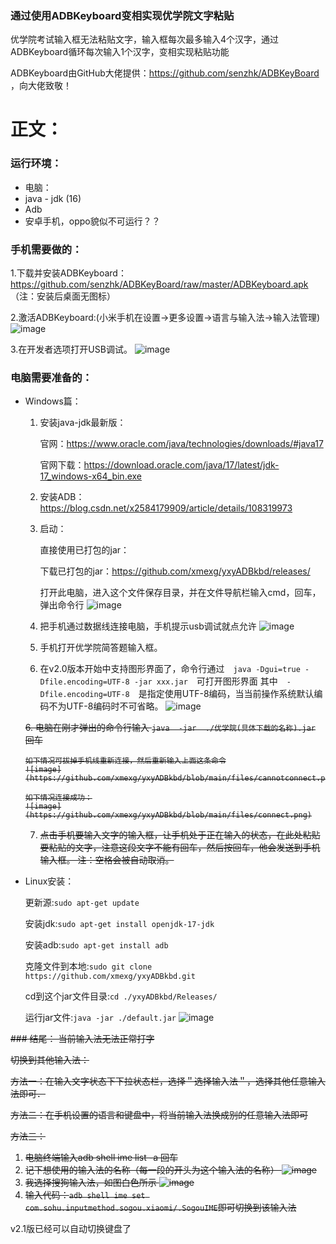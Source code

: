 ### 通过使用ADBKeyboard变相实现优学院文字粘贴 ###
优学院考试输入框无法粘贴文字，输入框每次最多输入4个汉字，通过ADBKeyboard循环每次输入1个汉字，变相实现粘贴功能

ADBKeyboard由GitHub大佬提供：https://github.com/senzhk/ADBKeyBoard ，向大佬致敬！

# 正文：

### 运行环境：
- 电脑：
- java - jdk (16)
- Adb
- 安卓手机，oppo貌似不可运行？？



### 手机需要做的：

  1.下载并安装ADBKeyboard：https://github.com/senzhk/ADBKeyBoard/raw/master/ADBKeyboard.apk （注：安装后桌面无图标）

  2.激活ADBKeyboard:(小米手机在设置→更多设置→语言与输入法→输入法管理)
  ![image](https://github.com/xmexg/yxyADBkbd/blob/main/files/phone_keyboard.jpg)

  3.在开发者选项打开USB调试。
  ![image](https://github.com/xmexg/yxyADBkbd/blob/main/files/phone_adb.jpg)

### 电脑需要准备的：
- Windows篇：
  1. 安装java-jdk最新版：
  
      官网：https://www.oracle.com/java/technologies/downloads/#java17
      
      官网下载：https://download.oracle.com/java/17/latest/jdk-17_windows-x64_bin.exe
  2. 安装ADB：https://blog.csdn.net/x2584179909/article/details/108319973
  3. 启动：
  
      直接使用已打包的jar：
      
        下载已打包的jar：https://github.com/xmexg/yxyADBkbd/releases/
        
        打开此电脑，进入这个文件保存目录，并在文件导航栏输入cmd，回车，弹出命令行
        ![image](https://github.com/xmexg/yxyADBkbd/blob/main/files/explorer_cmd.png)

   4. 把手机通过数据线连接电脑，手机提示usb调试就点允许
      ![image](https://github.com/xmexg/yxyADBkbd/blob/main/files/phone_usb.jpg)
      
   5. 手机打开优学院简答题输入框。
   
   6. 在v2.0版本开始中支持图形界面了，命令行通过　`java -Dgui=true -Dfile.encoding=UTF-8 -jar xxx.jar`　可打开图形界面
      其中　`-Dfile.encoding=UTF-8`　是指定使用UTF-8编码，当当前操作系统默认编码不为UTF-8编码时不可省略。
      ![image](https://github.com/xmexg/yxyADBkbd/blob/main/files/v2.0GUI.png)
      
   <strike>6. 电脑在刚才弹出的命令行输入 `java  -jar  ./优学院(具体下载的名称).jar` 回车
   
      如下情况可拔掉手机线重新连接，然后重新输入上面这条命令
      ![image](https://github.com/xmexg/yxyADBkbd/blob/main/files/cannotconnect.png)
      
      如下情况连接成功：
      ![image](https://github.com/xmexg/yxyADBkbd/blob/main/files/connect.png)

   7. 点击手机要输入文字的输入框，让手机处于正在输入的状态，在此处粘贴要粘贴的文字，注意这段文字不能有回车，然后按回车，他会发送到手机输入框。
      注：空格会被自动取消。</strike>
      
   



- Linux安装：
  
  更新源:`sudo apt-get update`
  
  安装jdk:`sudo apt-get install openjdk-17-jdk` 
  
  
  安装adb:`sudo apt-get install adb`
  
  克隆文件到本地:`sudo git clone https://github.com/xmexg/yxyADBkbd.git`
  
  cd到这个jar文件目录:`cd ./yxyADBkbd/Releases/`
  
  运行jar文件:`java -jar ./default.jar`
  ![image](https://github.com/xmexg/yxyADBkbd/blob/main/files/linux_jar.png)

<strike>### 结尾：
  当前输入法无法正常打字
  
  切换到其他输入法：

  方法一：在输入文字状态下下拉状态栏，选择＂选择输入法＂，选择其他任意输入法即可．
  
  方法二：在手机设置的语言和键盘中，将当前输入法换成别的任意输入法即可
  
  方法三：
  1. 电脑终端输入adb shell ime list -a 回车    
  2. 记下想使用的输入法的名称（每一段的开头为这个输入法的名称）
   ![image](https://github.com/xmexg/yxyADBkbd/blob/main/files/imelist.png)
  3.  我选择搜狗输入法，如图白色所示
   ![image](https://github.com/xmexg/yxyADBkbd/blob/main/files/imeset.png)
  4. 输入代码：`adb shell ime set com.sohu.inputmethod.sogou.xiaomi/.SogouIME`即可切换到该输入法</strike>
  
  v2.1版已经可以自动切换键盘了



